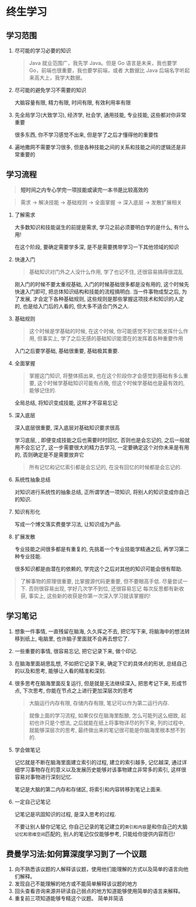 # 终生学习

## 学习范围

1. 尽可能的学习必要的知识
   
   > Java 就业范围广，我先学 Java。但是 Go 语言是未来，我也要学 Go，前端也很重要，我也要学前端，或者 大数据比 Java 后端名字听起来高大上，我学大数据。

2. 尽可能的避免学习不需要的知识
   
   大脑容量有限, 精力有限, 时间有限, 有效利用率有限

3. 先全局学习(大致学习), 经济学, 社会学, 通用技能, 专业技能, 这些都对你非常重要
   
   很多东西, 你不学习感觉不出来, 但是学了之后才懂得他的重要性

4. 遍地撒网不需要学习很多, 但是各种技能之间的关系和技能之间的逻辑还是非常重要的

## 学习流程

> **短时间之内专心学完一项技能或读完一本书是比较高效的**

> 需求 -> 解决技能 -> 基础规则 -> 全面掌握 -> 深入底层 -> 发散扩展相关

1. 了解需求
   
   大多数知识和技能诞生的前提是需求, 学习之前必须要明白学的是什么, 有什么用!

   在这个阶段, 要确定需要学多深, 是不是需要携带学习一下其他领域的知识

2. 快速入门
   
   > 基础知识对门外之人没什么作用, 学了也记不住, 还很容易搞得很混乱
   
   刚入门的时候不要太重视基础, 入门的时候基础很多都是没有用的, 这个时候先快速入门即可, 把总体知识结构和技能的流程搞明白.
   当一件事物成型之后, 为了发展, 才会定下各种基础规则, 这些规则是那些掌握这项技术和知识的人定的, 也是给入门后的人看的, 但大多不适合门外之人.

3. 基础规则

   > 这个时候是学基础的时候, 在这个时候, 你可能感觉不到它能发挥什么作用, 但事实上, 学了之后无感的基础知识能潜在的发挥着各种重要作用

   入门之后要学基础, 基础很重要, 基础极其重要.

4. 全面掌握

   > 掌握这门知识, 将整体搭出来, 也在这个阶段你才会感觉到基础有多么重要, 这个时候学基础知识可能有点晚, 但这个时候学基础也是最有效的, 能够记住的.
   
   全局总结, 将知识变成技能, 这样才不容易忘记

5. 深入底层
   
   深入底层很重要, 深入底层对基础知识要求很高

   学习底层, , 即便变成技能之后也需要时时回忆, 否则也是会忘记的, 之后一般就用不会忘记了, 这一步需要很大的精力去学习, 一定要确定这个对你未来是有用的, 否则确定是不是需要放弃它

   > 所有记忆和记忆索引都是会忘记的, 在没有回忆的时候都是会忘记的.

6. 系统性抽象总结

   对知识进行系统性的抽象总结, 正所谓学透一项知识, 将别人的知识变成你自己的知识.

7. 知识有形化

   写成一个博文落实费曼学习法, 让知识成为产品.

8. 扩展发散
   
   专业技能之间很多都是有重复的, 先挑着一个专业技能学精通之后, 再学习第二种专业技能.

   很多知识都是由潜在的依赖的, 学完这个之后对其他的知识可能会很有帮助.

> 了解事物的原理很重要, 比掌握源代码更重要, 但不要眼高手低. 尽量尝试一下.
> 否则很容易出现, 学好几次学不到位, 还很容易忘记
> 每次反思都有新收获, 事实上, 这些新的收获是你第一次深入学习就该掌握的!

## 学习笔记

1. 想象一件事情, 一直残留在脑海, 久久挥之不去, 把它写下来, 将脑海中的想法转移到纸上, 电脑里, 也许脑子里面就不会再去想它了.
   
2. 一些重要的事情, 很容易忘记, 把它记录下来, 做个印记.
   
3. 在脑海里面胡思乱想, 不如把它记录下来, 确定下它的具体点的形状, 总结自己的以及和思考, 能够让人看的精准和深刻.
   
4. 很多思考在脑海里面反复运行, 但是就是无法继续深入, 把思考记下来, 形成节点, 下次思考, 你能在节点之上进行更加深层次的思考
   
   > 大脑运行内存有限, 存储内存有限, 笔记可以作为第二运行内存.

   > 就像上面的学习流程, 如果仅仅在脑海里酝酿, 怎么可能列这么细致, 起初也许只是个想法, 之后就能在纸上将事物详尽的列下来, 列的过程中, 就能够深层次的思考, 最终做出来的笔记很可能是你脑海里根本想不到的.
   
5. 学会做笔记

   记忆就是不断在脑海里面建立索引的过程, 建立的索引越多, 记忆越深, 通过详细学习事物存在的意义以及发展历史能够对该事物建立非常多的索引, 这样很容易对事物进行深刻记忆.
   
   笔记是大脑的第二内存和存储区, 将索引和内容转移到笔记上面来.

6. 一定自己记笔记

   记笔记是巩固知识的过程, 是深入思考的过程.

   不要让别人替你记笔记, 你自己记录的笔记建立的`索引和内容`是和你自己的大脑`记忆和思维空间`匹配的, 别人的笔记仅仅能够参考, 只能给你提供内容而已!

## 费曼学习法:如何算深度学习到了一个议题

1. 向不熟悉该议题的人解释该议题，使用他们能理解的方式以及简单的语言向他们解释。
2. 发现自己不能理解的地方或不能简单解释该议题的地方
3. 回头查看咨询来源并研读自己弱点的地方知道能够使用简单的语言来解释。
4. 重复前三项知道能够专精这个议题。
   简单并简洁
